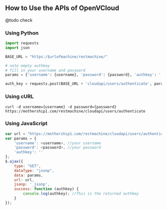 ## How to Use the APIs of OpenVCloud

@todo check

### Using Python

```python
import requests
import json

BASE_URL = "https:/$urlofmachine/restmachine/"

# note empty authkey
# fill in your username and password
params = {'username': {username}, 'password': {password}, 'authkey': ''}

auth_key = requests.post(BASE_URL + 'cloudapi/users/authenticate', params).json()
```

### Using cURL

```shell
curl -d username={username} -d password={password} https://mothership1.com/restmachine/cloudapi/users/authenticate
```

### Using JavaScript

```javascript
var url = "https://mothership1.com/restmachine/cloudapi/users/authenticate";
var params = {
    'username': <username>, //your username
    'password': <password>, //your password
    'authkey': ''
};
$.ajax({
    type: "GET",
    dataType: "jsonp",
    data: params,
    url: url,
    jsonp: '_jsonp',
    success: function (authkey) {
        console.log(authkey); //This is the returned authkey 
    }
});
```
